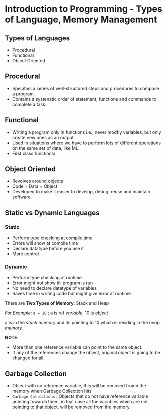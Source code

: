 # Introduction to Programming - Types of Language, Memory Management

## Types of Languages
- Procedural
- Functional
- Object Oriented

## Procedural
- Specifies a series of well-structured steps and procedures to compose a program.
- Contains a systenatic order of statement, functions and commands to complete a task.

## Functional
- Writing a program only in functions i.e., never modfiy variables, but only create new ones as an output.
- Used in situations where we have to perform lots of different operations on the same set of data, like ML.
- First class functions/

## Object Oriented
- Revolves around objects
- Code + Data = Object
- Developed to make it easier to develop, debug, reuse and maintain software.

## Static vs Dynamic Languages
### Static
- Perform type checking at compile time
- Errors will show at compile time
- Declare datatype before you use it
- More control

### Dynamic
- Perform type checking at runtime
- Error might not show till program is run
- No need to declare datatype of variables
- Saves time in writing code but might give error at runtime

There are **Two Types of Memory**: Stack and Heap

*For Example*: `a = 10` ; a is ref *variable*, 10 is *object* <br/>

a is in the *stack memory* and its pointing to 10 which is residing in the *heap memory*.

**NOTE**:
- More than one reference variable can point to the same object.
- If any of the references change the object, original object is going to be changed for all.

## Garbage Collection
- Object with no reference variable, this will be removed fromn the memory when Garbage Collection hits
- `Garbage Collections` : Objects that do not have reference variable pointing towards them, in that case all the variables which are not pointing to that object, will be removed from the memory.


